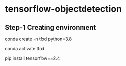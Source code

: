 # tensorflow-objectdetection

## Step-1 Creating environment
  conda create -n tfod python=3.8
  
  conda activate tfod
  
  pip install tensorflow==2.4
